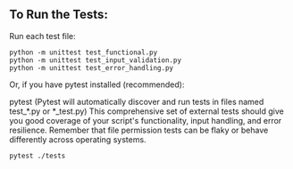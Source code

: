 ## To Run the Tests:


Run each test file:
```
python -m unittest test_functional.py
python -m unittest test_input_validation.py
python -m unittest test_error_handling.py
````

Or, if you have pytest installed (recommended):

pytest (Pytest will automatically discover and run tests in files named test_*.py or *_test.py)
This comprehensive set of external tests should give you good coverage of your script's functionality, input handling, and error resilience. Remember that file permission tests can be flaky or behave differently across operating systems.

```
pytest ./tests
```